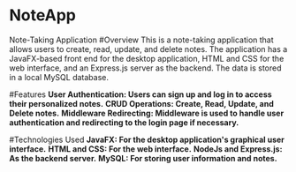 # NoteApp
Note-Taking Application
#Overview
This is a note-taking application that allows users to create, read, update, and delete notes. The application has a JavaFX-based front end for the desktop application, HTML and CSS for the web interface, and an Express.js server as the backend. The data is stored in a local MySQL database.

#Features
<b>User Authentication: Users can sign up and log in to access their personalized notes.</b>
<b>CRUD Operations: Create, Read, Update, and Delete notes.</b>
<b>Middleware Redirecting: Middleware is used to handle user authentication and redirecting to the login page if necessary.</b>

#Technologies Used
<b>JavaFX: For the desktop application's graphical user interface.</b>
<b>HTML and CSS: For the web interface.</b>
<b>NodeJs and Express.js: As the backend server.</b>
<b>MySQL: For storing user information and notes.</b>
